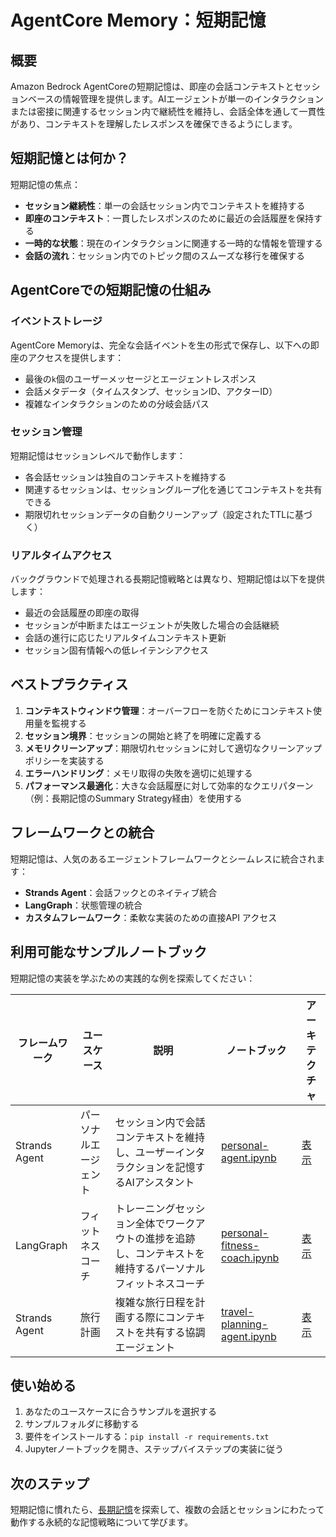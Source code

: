 # AgentCore Memory：短期記憶

## 概要

Amazon Bedrock AgentCoreの短期記憶は、即座の会話コンテキストとセッションベースの情報管理を提供します。AIエージェントが単一のインタラクションまたは密接に関連するセッション内で継続性を維持し、会話全体を通して一貫性があり、コンテキストを理解したレスポンスを確保できるようにします。

## 短期記憶とは何か？

短期記憶の焦点：

- **セッション継続性**：単一の会話セッション内でコンテキストを維持する
- **即座のコンテキスト**：一貫したレスポンスのために最近の会話履歴を保持する
- **一時的な状態**：現在のインタラクションに関連する一時的な情報を管理する
- **会話の流れ**：セッション内でのトピック間のスムーズな移行を確保する

## AgentCoreでの短期記憶の仕組み

### イベントストレージ

AgentCore Memoryは、完全な会話イベントを生の形式で保存し、以下への即座のアクセスを提供します：

- 最後の`k`個のユーザーメッセージとエージェントレスポンス
- 会話メタデータ（タイムスタンプ、セッションID、アクターID）
- 複雑なインタラクションのための分岐会話パス

### セッション管理

短期記憶はセッションレベルで動作します：

- 各会話セッションは独自のコンテキストを維持する
- 関連するセッションは、セッショングループ化を通じてコンテキストを共有できる
- 期限切れセッションデータの自動クリーンアップ（設定されたTTLに基づく）

### リアルタイムアクセス

バックグラウンドで処理される長期記憶戦略とは異なり、短期記憶は以下を提供します：

- 最近の会話履歴の即座の取得
- セッションが中断またはエージェントが失敗した場合の会話継続
- 会話の進行に応じたリアルタイムコンテキスト更新
- セッション固有情報への低レイテンシアクセス

## ベストプラクティス

1. **コンテキストウィンドウ管理**：オーバーフローを防ぐためにコンテキスト使用量を監視する
2. **セッション境界**：セッションの開始と終了を明確に定義する
3. **メモリクリーンアップ**：期限切れセッションに対して適切なクリーンアップポリシーを実装する
4. **エラーハンドリング**：メモリ取得の失敗を適切に処理する
5. **パフォーマンス最適化**：大きな会話履歴に対して効率的なクエリパターン（例：長期記憶のSummary Strategy経由）を使用する

## フレームワークとの統合

短期記憶は、人気のあるエージェントフレームワークとシームレスに統合されます：

- **Strands Agent**：会話フックとのネイティブ統合
- **LangGraph**：状態管理の統合
- **カスタムフレームワーク**：柔軟な実装のための直接API アクセス

## 利用可能なサンプルノートブック

短期記憶の実装を学ぶための実践的な例を探索してください：

| フレームワーク | ユースケース | 説明 | ノートブック | アーキテクチャ |
| ------------- | --------------- | ------------------------------------------------------------------------------------------------------ | --------------------------------------------------------------------------------------------------- | --------------------------------------------------------------- |
| Strands Agent | パーソナルエージェント | セッション内で会話コンテキストを維持し、ユーザーインタラクションを記憶するAIアシスタント | [personal-agent.ipynb](./01-single-agent/with-strands-agent/personal-agent.ipynb) | [表示](./01-single-agent/with-strands-agent/architecture.png) |
| LangGraph | フィットネスコーチ | トレーニングセッション全体でワークアウトの進捗を追跡し、コンテキストを維持するパーソナルフィットネスコーチ | [personal-fitness-coach.ipynb](./01-single-agent/with-langgraph-agent/personal-fitness-coach.ipynb) | [表示](./01-single-agent/with-langgraph-agent/architecture.png) |
| Strands Agent | 旅行計画 | 複雑な旅行日程を計画する際にコンテキストを共有する協調エージェント | [travel-planning-agent.ipynb](./02-multi-agent/with-strands-agent/travel-planning-agent.ipynb) | [表示](./02-multi-agent/with-strands-agent/architecture.png) |

## 使い始める

1. あなたのユースケースに合うサンプルを選択する
2. サンプルフォルダに移動する
3. 要件をインストールする：`pip install -r requirements.txt`
4. Jupyterノートブックを開き、ステップバイステップの実装に従う

## 次のステップ

短期記憶に慣れたら、[長期記憶](../02-long-term-memory/)を探索して、複数の会話とセッションにわたって動作する永続的な記憶戦略について学びます。